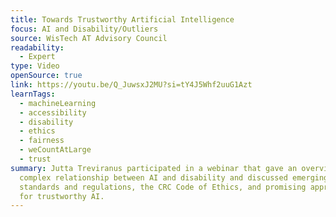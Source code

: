 ```yaml
---
title: Towards Trustworthy Artificial Intelligence
focus: AI and Disability/Outliers
source: WisTech AT Advisory Council
readability:
  - Expert
type: Video
openSource: true
link: https://youtu.be/Q_JuwsxJ2MU?si=tY4J5Whf2uuG1Azt
learnTags:
  - machineLearning
  - accessibility
  - disability
  - ethics
  - fairness
  - weCountAtLarge
  - trust
summary: Jutta Treviranus participated in a webinar that gave an overview of the
  complex relationship between AI and disability and discussed emerging
  standards and regulations, the CRC Code of Ethics, and promising approaches
  for trustworthy AI.
---
```

